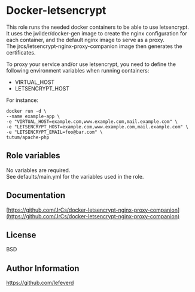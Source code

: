 # Docker-letsencrypt

This role runs the needed docker containers to be able to use letsencrypt.  
It uses the jwilder/docker-gen image to create the nginx configuration for each container,
and the default nginx image to serve as a proxy.  
The jrcs/letsencrypt-nginx-proxy-companion image then generates the certificates.

To proxy your service and/or use letsencrypt, you need to define the following environment variables when running containers:
- VIRTUAL_HOST
- LETSENCRYPT_HOST

For instance:

    docker run -d \
    --name example-app \
    -e "VIRTUAL_HOST=example.com,www.example.com,mail.example.com" \
    -e "LETSENCRYPT_HOST=example.com,www.example.com,mail.example.com" \
    -e "LETSENCRYPT_EMAIL=foo@bar.com" \
    tutum/apache-php

## Role variables

No variables are required.  
See defaults/main.yml for the variables used in the role.

## Documentation

[https://github.com/JrCs/docker-letsencrypt-nginx-proxy-companion](https://github.com/JrCs/docker-letsencrypt-nginx-proxy-companion)

## License

BSD

## Author Information

https://github.com/lefeverd
